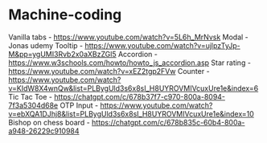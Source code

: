 # Machine-coding

Vanilla tabs - https://www.youtube.com/watch?v=5L6h_MrNvsk
Modal - Jonas udemy
Tooltip - https://www.youtube.com/watch?v=ujlpzTyJp-M&pp=ygUMI3Rvb2x0aXBzZGl5
Accordion - https://www.w3schools.com/howto/howto_js_accordion.asp
Star rating - https://www.youtube.com/watch?v=xEZ2tgp2FVw
Counter - https://www.youtube.com/watch?v=KIdW8X4wnQw&list=PLBygUld3s6x8sI_H8UYROVMIVcuxUre1e&index=6
Tic Tac Toe - https://chatgpt.com/c/678b37f7-c970-800a-8094-7f3a5304d68e
OTP Input - https://www.youtube.com/watch?v=ebXQA1DJhj8&list=PLBygUld3s6x8sI_H8UYROVMIVcuxUre1e&index=10
Bishop on chess board - https://chatgpt.com/c/678b835c-60b4-800a-a948-26229c910984
